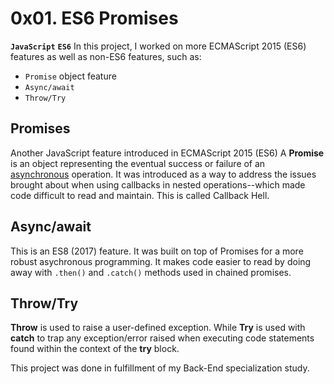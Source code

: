 # 0x01. ES6 Promises
**`JavaScript`**     **`ES6`**
In this project, I worked on more ECMAScript 2015 (ES6) features as well as non-ES6 features, such as:
- `Promise` object feature
- `Async/await`
- `Throw/Try`

## Promises
Another JavaScript feature introduced in ECMAScript 2015 (ES6)
A **Promise** is an object representing the eventual success or failure of an [asynchronous](https://www.techtarget.com/searchnetworking/definition/asynchronous) operation. It was introduced as a way to address the issues brought about when using callbacks in nested operations--which made code difficult to read and maintain. This is called Callback Hell.

## Async/await
This is an ES8 (2017) feature. It was built on top of Promises for a more robust asychronous programming. It makes code easier to read by doing away with `.then()` and `.catch()` methods used in chained promises.

## Throw/Try
**Throw** is used to raise a user-defined exception. While **Try** is used with **catch** to trap any exception/error raised when executing code statements found within the context of the **try** block.

This project was done in fulfillment of my Back-End specialization study.

